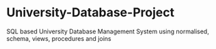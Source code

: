# University-Database-Project
SQL based University Database Management System using normalised, schema, views, procedures and joins
